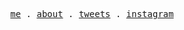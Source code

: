 <p align="center">
  <samp>
    <a href="https://antfu.me">me</a> .
    <a href="https://ppinera.es/pages/about/">about</a> .
    <a href="https://twitter.com/pepicrft">tweets</a> .
    <a href="https://instagram.com/pepicrft">instagram</a>
  </samp>
</p>
